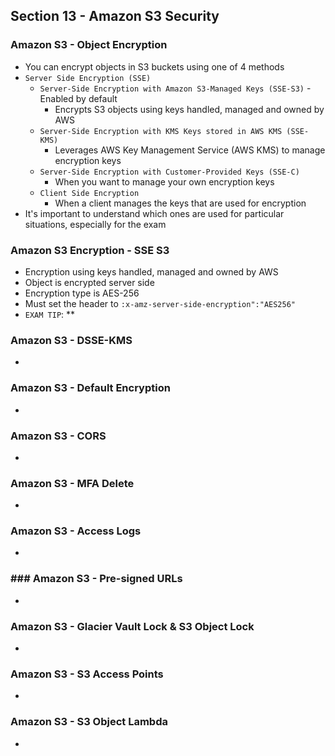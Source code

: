 ## Section 13 - Amazon S3 Security  

### Amazon S3 - Object Encryption  
- You can encrypt objects in S3 buckets using one of 4 methods  
- `Server Side Encryption (SSE)`  
  - `Server-Side Encryption with Amazon S3-Managed Keys (SSE-S3)` - Enabled by default  
    - Encrypts S3 objects using keys handled, managed and owned by AWS  
  - `Server-Side Encryption with KMS Keys stored in AWS KMS (SSE-KMS)`  
    - Leverages AWS Key Management Service (AWS KMS) to manage encryption keys  
  - `Server-Side Encryption with Customer-Provided Keys (SSE-C)`  
    - When you want to manage your own encryption keys  
  - `Client Side Encryption`  
    - When a client manages the keys that are used for encryption  
- It's important to understand which ones are used for particular situations, especially for the exam  

### Amazon S3 Encryption - SSE S3  
- Encryption using keys handled, managed and owned by AWS  
- Object is encrypted server side  
- Encryption type is AES-256  
- Must set the header to `:x-amz-server-side-encryption":"AES256"`  
- `EXAM TIP`: ** 

### Amazon S3 - DSSE-KMS  
- 

### Amazon S3 - Default Encryption  
- 

### Amazon S3 - CORS  
- 

### Amazon S3 - MFA Delete  
- 

### Amazon S3 - Access Logs  
- 

### ### Amazon S3 - Pre-signed URLs  
- 

### Amazon S3 - Glacier Vault Lock & S3 Object Lock  
- 

### Amazon S3 - S3 Access Points  
- 

### Amazon S3 - S3 Object Lambda  
- 

